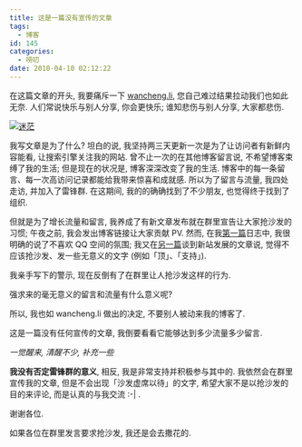 ```yaml
---
title: 这是一篇没有宣传的文章
tags:
  - 博客
id: 145
categories:
  - 唠叨
date: 2010-04-10 02:12:22
---
```


在这篇文章的开头, 我要痛斥一下 [wancheng.li](http://wancheng.li/1367.html), 您自己难过结果拉动我们也如此无奈. 人们常说快乐与别人分享, 你会更快乐; 谁知悲伤与别人分享, 大家都悲伤.

[![迷茫](http://img.beamnote.com/2010/no-propaganda.jpg)](http://img.beamnote.com/2010/no-propaganda.jpg)<!-- more -->

我写文章是为了什么? 坦白的说, 我坚持两三天更新一次是为了让访问者有新鲜内容能看, 让搜索引擎关注我的网站. 曾不止一次的在其他博客留言说, 不希望博客束缚了我的生活; 但是现在的状况是, 博客深深改变了我的生活. 博客中的每一条留言、每一次高访问记录都能给我带来惊喜和成就感. 所以为了留言与流量, 我四处走访, 并加入了雷锋群. 在这期间, 我的的确确找到了不少朋友, 也觉得终于找到了组织.

但就是为了增长流量和留言, 我养成了有新文章发布就在群里宣告让大家抢沙发的习惯; 午夜之前, 我会发出博客链接让大家贡献 PV. 然而, 在我[第一篇](http://raychow.info/2010/hello-world.html)日志中, 我很明确的说了不喜欢 QQ 空间的氛围; 我又在[另一篇](http://raychow.info/2010/advocacy-experience.html)谈到新站发展的文章说, 觉得不应该抢沙发、发一些无意义的文字 (例如「顶」、「支持」).

我亲手写下的警示, 现在反倒有了在群里让人抢沙发这样的行为.

强求来的毫无意义的留言和流量有什么意义呢?

所以, 我也如 wancheng.li 做出的决定, 不要别人被动来我的博客了.

这是一篇没有任何宣传的文章, 我倒要看看它能够达到多少流量多少留言.

_一觉醒来, 清醒不少, 补充一些_

**我没有否定雷锋群的意义**, 相反, 我是非常支持并积极参与其中的. 我依然会在群里宣传我的文章, 但是不会出现「沙发虚席以待」的文字, 希望大家不是以抢沙发的目的来评论, 而是认真的与我交流 :-| .

谢谢各位.

如果各位在群里发言要求抢沙发, 我还是会去撒花的.
